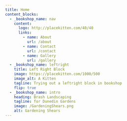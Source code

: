 ```yaml
---
title: Home
content_blocks:
  - _bookshop_name: nav
    content:
      logo: http://placekitten.com/40/40
      links:
        - name: About
          url: /about
        - name: Contact
          url: /contact
        - name: Gallery
          url: /gallery
  - _bookshop_name: leftright
    title: Left Right Block
    image: https://placekitten.com/1000/500
    image_alt: A Kitten
    tagline: Trying out a leftright block in bookshop
    flip: true
  - _bookshop_name: intro
    heading: Brash Landscaping
    tagline: for Dunedin Gardens
    image: /GardeningShears.png
    alt: Gardening Shears
---
```

